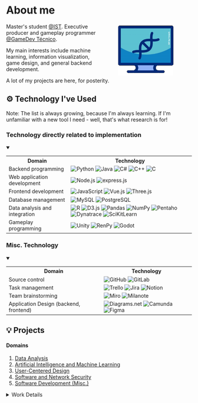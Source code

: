 # About me 

<img align="right" src="dnaCredited.gif" width="150" style="vertical-align:middle;margin:0px 50px"/>

Master's student [@IST](https://tecnico.ulisboa.pt/en/). Executive producer and gameplay programmer [@GameDev Técnico](https://gamedev.tecnico.ulisboa.pt).

My main interests include machine learning, information visualization, game design, and general backend development.

A lot of my projects are here, for posterity.

## ⚙️ Technology I've Used

Note: The list is always growing, because I'm always learning. If I'm unfamiliar with a new tool I need - well, that's what research is for!

### Technology directly related to implementation

<details open="true"><summary></summary>

<table>
<tr>
  <th>Domain</th>
  <th>Technology</th>
</tr>
<tr>
  <td>Backend programming</td>
  <td>
    <img src="https://img.shields.io/static/v1?style=flat-square&message=Python&color=3776AB&logo=Python&logoColor=FFFFFF&label=" alt="Python"> 
    <img src="https://img.shields.io/static/v1?style=flat-square&message=Java&color=F80000&logo=oracle&logoColor=FFFFFF&label=" alt="Java">
    <img src="https://img.shields.io/static/v1?style=flat-square&message=C%23&color=512bd4&logo=dotnet&logoColor=FFFFFF&label=" alt="C#">
    <img src="https://img.shields.io/static/v1?style=flat-square&message=C%2B%2B&color=00599C&logo=cplusplus&logoColor=FFFFFF&label=" alt="C++">
    <img src="https://img.shields.io/static/v1?style=flat-square&message=C&color=A8B9CC&logo=c&logoColor=FFFFFF&label=" alt="C">
  </td>
</tr>
<tr>
  <td>Web application development</td>
  <td>
    <img src="https://img.shields.io/static/v1?style=flat-square&message=Node.js&color=339933&logo=Node.js&logoColor=FFFFFF&label=" alt="Node.js"> 
    <img src="https://img.shields.io/static/v1?style=flat-square&message=Express&color=000000&logo=Express&logoColor=FFFFFF&label=" alt="express.js"> 
  </td>
</tr>
<tr>
  <td>Frontend development</td>
  <td>
    <img src="https://img.shields.io/static/v1?style=flat-square&message=JavaScript&color=222222&logo=JavaScript&logoColor=F7DF1E&label=" alt="JavaScript"> 
    <img src="https://img.shields.io/static/v1?style=flat-square&message=Vue.js&color=222222&logo=Vue.js&logoColor=4FC08D&label=" alt="Vue.js"> 
    <img src="https://img.shields.io/static/v1?style=flat-square&message=three.js&color=000000&logo=threedotjs&logoColor=ffffff&label=" alt="Three.js">
  </td>
</tr>
<tr>
  <td>Database management</td>
  <td>
    <img src="https://img.shields.io/static/v1?style=flat-square&message=MySQL&color=4479A1&logo=MySQL&logoColor=FFFFFF&label=" alt="MySQL"> 
    <img src="https://img.shields.io/static/v1?style=flat-square&message=PostgreSQL&color=4169E1&logo=postgresql&logoColor=FFFFFF&label=" alt="PostgreSQL"> 
  </td>
</tr>
<tr>
  <td>Data analysis and integration</td>
  <td>
    <img src="https://img.shields.io/static/v1?style=flat-square&message=R&color=276DC3&logo=r&logoColor=ffffff&label=" alt="R"> 
    <img src="https://img.shields.io/static/v1?style=flat-square&message=D3.js&color=000000&logo=d3dotjs&logoColor=F9A03C&label=" alt="D3.js"> 
    <img src="https://img.shields.io/static/v1?style=flat-square&message=pandas&color=150458&logo=pandas&logoColor=ffffff&label=" alt="Pandas"> 
    <img src="https://img.shields.io/static/v1?style=flat-square&message=NumPy&color=013243&logo=numpy&logoColor=ffffff&label=" alt="NumPy"> 
    <img src="https://img.shields.io/static/v1?style=flat-square&message=Pentaho&color=E60027&logo=hitachi&logoColor=ffffff&label=" alt="Pentaho"> 
    <img src="https://img.shields.io/static/v1?style=flat-square&message=Dynatrace&color=1496FF&logo=dynatrace&logoColor=ffffff&label=" alt="Dynatrace"> 
    <img src="https://img.shields.io/static/v1?style=flat-square&message=Sci-kitLearn&color=F7931E&logo=scikitlearn&logoColor=ffffff&label=" alt="SciKitLearn">
  </td>
</tr>
<tr>
  <td>Gameplay programming</td>
  <td>
    <img src="https://img.shields.io/static/v1?style=flat-square&message=Unity&color=000000&logo=unity&logoColor=ffffff&label=" alt="Unity"> 
    <img src="https://img.shields.io/static/v1?style=flat-square&message=Ren'Py&color=FF7F7F&logo=renpy&logoColor=ffffff&label=" alt="RenPy"> 
    <img src="https://img.shields.io/static/v1?style=flat-square&message=Godot&color=478CBF&logo=godotengine&logoColor=ffffff&label=" alt="Godot"> 
  </td>
</table> 

</details>

### Misc. Technology  

<details open="true"> <summary></summary>

<table>
<tr>
  <th>Domain</th>
  <th>Technology</th>
</tr>
<tr>
  <td>Source control</td>
  <td>
    <img src="https://img.shields.io/static/v1?style=flat-square&message=GitHub&color=181717&logo=github&logoColor=FFFFFF&label=" alt="GitHub"> 
    <img src="https://img.shields.io/static/v1?style=flat-square&message=GitLab&color=000000&logo=gitlab&logoColor=&label=" alt="GitLab"> 
  </td>
</tr>
<tr>
  <td>Task management</td>
  <td>
    <img src="https://img.shields.io/static/v1?style=flat-square&message=Trello&color=0052CC&logo=trello&logoColor=ffffff&label=" alt="Trello"> 
    <img src="https://img.shields.io/static/v1?style=flat-square&message=Jira&color=0052CC&logo=jira&logoColor=ffffff&label=" alt="Jira"> 
    <img src="https://img.shields.io/static/v1?style=flat-square&message=Notion&color=000000&logo=notion&logoColor=ffffff&label=" alt="Notion"> 
  </td>
</tr>
<tr>
  <td>Team brainstorming</td>
  <td>
    <img src="https://img.shields.io/static/v1?style=flat-square&message=Miró&color=050038&logo=miro&logoColor=ffffff&label=" alt="Miro"> 
    <img src="https://img.shields.io/static/v1?style=flat-square&message=Milanote&color=31303A&logo=milanote&logoColor=ffffff&label=" alt="Milanote"> 
  </td>
</tr>
<tr>
  <td>Application Design (backend, frontend)</td>
  <td>
    <img src="https://img.shields.io/static/v1?style=flat-square&message=Diagrams.net&color=F08705&logo=diagramsdotnet&logoColor=ffffff&label=" alt="Diagrams.net"> 
    <img src="https://img.shields.io/static/v1?style=flat-square&message=Camunda&color=FC5D0D&logo=camunda&logoColor=ffffff&label=" alt="Camunda"> 
    <img src="https://img.shields.io/static/v1?style=flat-square&message=Figma&color=AC24FF&logo=figma&logoColor=ffffff&label=" alt="Figma"> 
  </td>
</tr>
</table>
</details>


## 💡 Projects

<a name="domains"></a>
#### Domains
1. [Data Analysis](#data-analysis)
2. [Artificial Intelligence and Machine Learning](#ai-and-ml)
3. [User-Centered Design](#design)
4. [Software and Network Security](#security)
5. [Software Development (Misc.)](#misc)


<details>
<summary> Work Details </summary>

<a name="data-analysis"></a>
### 1. [Domain: Data Analysis](#domains)

<table>
  <th>Project</th>
  <th>Technology Used</th>
  <th>Work Summary</th>
</table>

<a name="ai-and-ml"></a>
### 2. [Domain: Artificial Intelligence and Machine Learning](#domains)

<table>
  <th>Project</th>
  <th>Technology Used</th>
  <th>Work Summary</th>
</table>

<a name="design"></a>
### 3. [Domain: User-Centered Design](#domains)
<table>
  <th>Project</th>
  <th>Technology Used</th>
  <th>Work Summary</th>
</table>

<a name="security"></a>
### 4. [Domain: Software and Network Security](#domains)
<table>
  <th>Project</th>
  <th>Technology Used</th>
  <th>Work Summary</th>
</table>

<a name="misc"></a>
### 5. [Domain: Software Development (Misc.)](#domains)

<table>
  <th>Project</th>
  <th>Technology Used</th>
  <th>Work Summary</th>
</table>

</details>
